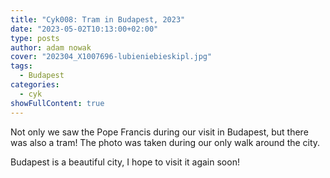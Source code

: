 ```yaml
---
title: "Cyk008: Tram in Budapest, 2023"
date: "2023-05-02T10:13:00+02:00"
type: posts
author: adam nowak
cover: "202304_X1007696-lubieniebieskipl.jpg"
tags:
  - Budapest
categories:
  - cyk
showFullContent: true
---
```


Not only we saw the Pope Francis during our visit in Budapest, but there was also a tram! The photo was taken during our only walk around the city.

Budapest is a beautiful city, I hope to visit it again soon!
